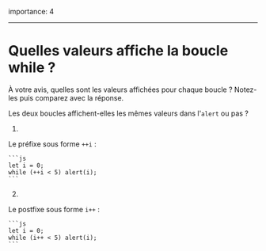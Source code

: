 importance: 4

---

# Quelles valeurs affiche la boucle while ?

À votre avis, quelles sont les valeurs affichées pour chaque boucle ? Notez-les puis comparez avec la réponse.

Les deux boucles affichent-elles les mêmes valeurs dans l'`alert` ou pas ?

1.
Le préfixe sous forme `++i` :

    ```js
    let i = 0;
    while (++i < 5) alert(i);
    ```
2.
Le postfixe sous forme `i++` :

    ```js
    let i = 0;
    while (i++ < 5) alert(i);
    ```